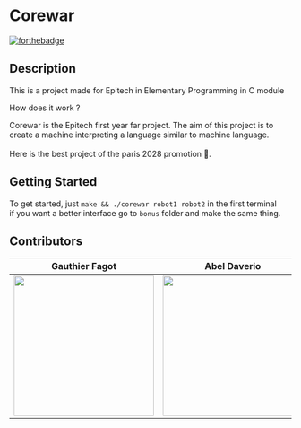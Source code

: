# Corewar
[![forthebadge](https://forthebadge.com/images/featured/featured-built-with-love.svg)](https://forthebadge.com)

## Description

This is a project made for Epitech in Elementary Programming in C module

How does it work ?

Corewar is the Epitech first year far project. The aim of this project is to create a machine interpreting a language similar to machine language.\
\
Here is the best project of the paris 2028 promotion 💪.

## Getting Started

To get started, just ```make && ./corewar robot1 robot2``` in the first terminal \
if you want a better interface go to ```bonus``` folder and make the same thing.


## Contributors
| Gauthier Fagot                                           | Abel Daverio                                           
|-----------------------------------------------------------|-----------------------------------------------------------|
| <img src="https://github.com/gauthierfagot.png" width="250em"/> | <img src="https://github.com/abeldaverio.png" width="250em"/> |
